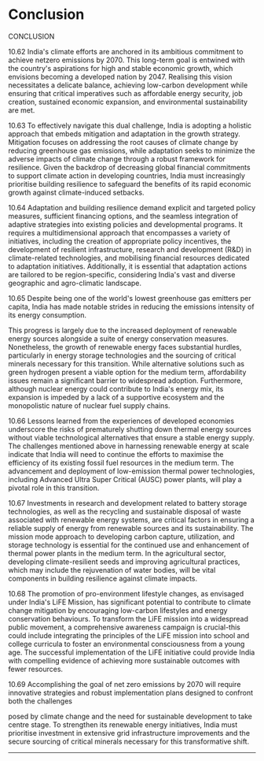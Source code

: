 # Conclusion

CONCLUSION

10.62  India's climate efforts are anchored in its ambitious commitment to achieve netzero emissions by 2070. This long-term goal is entwined with the country's aspirations for high and stable economic growth, which envisions becoming a developed nation by  2047.  Realising  this  vision  necessitates  a  delicate  balance,  achieving  low-carbon development while ensuring that critical imperatives such as affordable energy security, job  creation,  sustained  economic  expansion,  and  environmental  sustainability  are met.

10.63  To effectively navigate this dual challenge, India is adopting a holistic approach that embeds mitigation and adaptation in the growth strategy. Mitigation focuses on addressing the root causes of climate change by reducing greenhouse gas emissions, while  adaptation  seeks  to  minimize  the  adverse  impacts  of  climate  change  through a robust framework for resilience. Given the backdrop of decreasing global financial commitments to support climate action in developing countries, India must increasingly prioritise  building  resilience  to  safeguard  the  benefits  of  its  rapid  economic  growth against climate-induced setbacks.

10.64  Adaptation and building resilience demand explicit and targeted policy measures, sufficient financing options, and the seamless integration of adaptive strategies into existing policies and developmental programs. It requires a multidimensional approach that encompasses a variety of initiatives, including the creation of appropriate policy incentives,  the  development  of  resilient  infrastructure,  research  and  development (R&amp;D) in climate-related technologies, and mobilising financial resources dedicated to adaptation initiatives. Additionally, it is essential that adaptation actions are tailored to be region-specific, considering India's vast and diverse geographic and agro-climatic landscape.

10.65  Despite being one of the world's lowest greenhouse gas emitters per capita, India has made notable strides in reducing the emissions intensity of its energy consumption.

This progress is largely due to the increased deployment of renewable energy sources alongside a suite of energy conservation measures. Nonetheless, the growth of renewable energy faces substantial hurdles, particularly in energy storage technologies and the sourcing of critical minerals necessary for this transition. While alternative solutions such as green hydrogen present a viable option for the medium term, affordability issues remain a significant barrier to widespread adoption. Furthermore, although nuclear energy could contribute to India's energy mix, its expansion is impeded by a lack of a supportive ecosystem and the monopolistic nature of nuclear fuel supply chains.

10.66  Lessons learned from the experiences of developed economies underscore the risks of prematurely shutting down thermal energy sources without viable technological alternatives  that  ensure  a  stable  energy  supply.  The  challenges  mentioned  above  in harnessing  renewable  energy  at  scale  indicate  that  India  will  need  to  continue  the efforts  to  maximise the efficiency of its existing fossil fuel resources in the medium term. The advancement and deployment of low-emission thermal power technologies, including Advanced Ultra Super Critical (AUSC) power plants, will play a pivotal role in this transition.

10.67  Investments in research and development related to battery storage technologies, as well as the recycling and sustainable disposal of waste associated with renewable energy  systems,  are  critical  factors  in  ensuring  a  reliable  supply  of  energy  from renewable sources and its sustainability. The mission mode approach to developing carbon capture, utilization, and storage technology is essential for the continued use and enhancement of thermal power plants in the medium term. In the agricultural sector, developing climate-resilient seeds and improving agricultural practices, which may include the  rejuvenation  of  water  bodies,  will  be  vital  components  in  building resilience against climate impacts.

10.68  The promotion of pro-environment lifestyle changes, as envisaged under India's LiFE Mission, has significant potential to contribute to climate change mitigation by encouraging low-carbon lifestyles and energy conservation behaviours. To transform the  LiFE  mission  into  a  widespread  public  movement,  a  comprehensive  awareness campaign is crucial-this could include integrating the principles of the LiFE mission into  school  and  college  curricula  to  foster  an  environmental  consciousness  from a  young  age.  The  successful  implementation  of  the  LiFE  initiative  could  provide India  with  compelling  evidence  of  achieving  more  sustainable  outcomes  with  fewer resources.

10.69  Accomplishing the goal of net zero emissions by 2070 will require innovative strategies and robust implementation plans designed to confront both the challenges

posed by climate change and the need for sustainable development to take centre stage. To  strengthen  its  renewable  energy  initiatives,  India  must  prioritise  investment  in extensive grid infrastructure improvements and the secure sourcing of critical minerals necessary for this transformative shift.

******